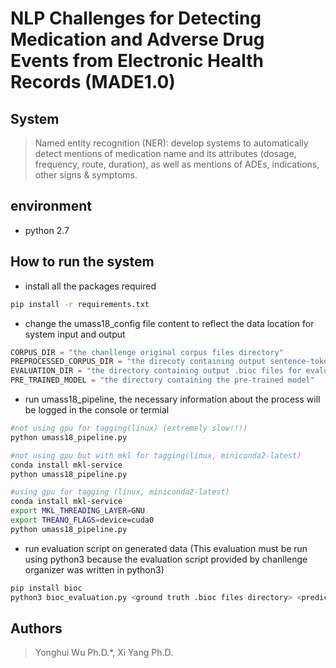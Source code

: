 # NLP Challenges for Detecting Medication and Adverse Drug Events from Electronic Health Records (MADE1.0)

## System
> Named entity recognition (NER): develop systems to automatically detect mentions of medication name and its attributes (dosage, frequency, route, duration), as well as mentions of ADEs, indications, other signs & symptoms.

## environment
- python 2.7

## How to run the system
- install all the packages required
```sh
pip install -r requirements.txt
```

- change the umass18_config file content to reflect the data location for system input and output
```python
CORPUS_DIR = "the chanllenge original corpus files directory" 
PREPROCESSED_CORPUS_DIR = "the direcoty containing output sentence-tokenized files and words-position-map files"
EVALUATION_DIR = "the directory containing output .bioc files for evaluation"
PRE_TRAINED_MODEL = "the directory containing the pre-trained model"
```

- run umass18_pipeline, the necessary information about the process will be logged in the console or termial
```sh
#not using gpu for tagging(linux) (extremely slow!!!)
python umass18_pipeline.py

#not using gpu but with mkl for tagging(linux, miniconda2-latest)
conda install mkl-service 
python umass18_pipeline.py

#using gpu for tagging (linux, miniconda2-latest)
conda install mkl-service
export MKL_THREADING_LAYER=GNU
export THEANO_FLAGS=device=cuda0
python umass18_pipeline.py
```

- run evaluation script on generated data (This evaluation must be run using python3 because the evaluation script provided by chanllenge organizer was written in python3)
```sh
pip install bioc
python3 bioc_evaluation.py <ground truth .bioc files directory> <predicted .bioc files directory> <corpus files directory>
```

## Authors
>Yonghui Wu Ph.D.*, Xi Yang Ph.D.
